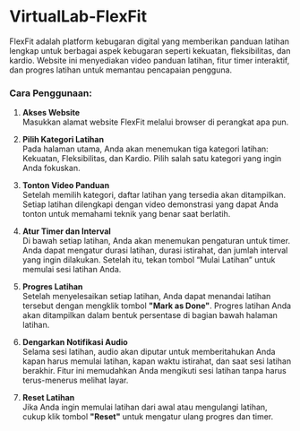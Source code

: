 # VirtualLab-FlexFit

FlexFit adalah platform kebugaran digital yang memberikan panduan latihan lengkap untuk berbagai aspek kebugaran seperti kekuatan, fleksibilitas, dan kardio. Website ini menyediakan video panduan latihan, fitur timer interaktif, dan progres latihan untuk memantau pencapaian pengguna.

### Cara Penggunaan:

1. **Akses Website**  
   Masukkan alamat website FlexFit melalui browser di perangkat apa pun.

2. **Pilih Kategori Latihan**  
   Pada halaman utama, Anda akan menemukan tiga kategori latihan: Kekuatan, Fleksibilitas, dan Kardio. Pilih salah satu kategori yang ingin Anda fokuskan.

3. **Tonton Video Panduan**  
   Setelah memilih kategori, daftar latihan yang tersedia akan ditampilkan. Setiap latihan dilengkapi dengan video demonstrasi yang dapat Anda tonton untuk memahami teknik yang benar saat berlatih.

4. **Atur Timer dan Interval**  
   Di bawah setiap latihan, Anda akan menemukan pengaturan untuk timer. Anda dapat mengatur durasi latihan, durasi istirahat, dan jumlah interval yang ingin dilakukan. Setelah itu, tekan tombol “Mulai Latihan” untuk memulai sesi latihan Anda.

5. **Progres Latihan**  
   Setelah menyelesaikan setiap latihan, Anda dapat menandai latihan tersebut dengan mengklik tombol **"Mark as Done"**. Progres latihan Anda akan ditampilkan dalam bentuk persentase di bagian bawah halaman latihan.

6. **Dengarkan Notifikasi Audio**  
   Selama sesi latihan, audio akan diputar untuk memberitahukan Anda kapan harus memulai latihan, kapan waktu istirahat, dan saat sesi latihan berakhir. Fitur ini memudahkan Anda mengikuti sesi latihan tanpa harus terus-menerus melihat layar.

7. **Reset Latihan**  
   Jika Anda ingin memulai latihan dari awal atau mengulangi latihan, cukup klik tombol **"Reset"** untuk mengatur ulang progres dan timer.
